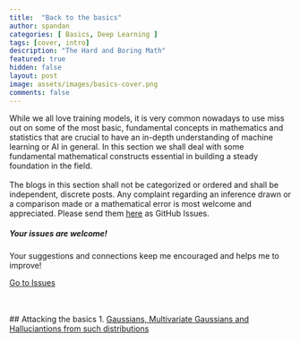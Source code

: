 ```yaml
---
title:  "Back to the basics"
author: spandan
categories: [ Basics, Deep Learning ]
tags: [cover, intro]
description: "The Hard and Boring Math"
featured: true
hidden: false
layout: post
image: assets/images/basics-cover.png
comments: false
---
```

<div class="row">
<div class="col-md-8 pr-5">
While we all love training models, it is very common nowadays to use miss out on some of the most basic, fundamental concepts in mathematics and statistics that are crucial to have an in-depth understanding of machine learning or AI in general. In this section we shall deal with some fundamental mathematical constructs essential in building a steady foundation in the field. 
<br><br>
The blogs in this section shall not be categorized or ordered and shall be independent, discrete posts. Any complaint regarding an inference drawn or a comparison made or a mathematical error is most welcome and appreciated. Please send them <a href="https://github.com/spandanji/spandanji.github.io/issues">here</a> as GitHub Issues. 
</div>

<div class="col-md-4">

<div class="sticky-top sticky-top-80">
<h5>Your issues are welcome!</h5>

<p>Your suggestions and connections keep me encouraged and helps me to improve!
<!-- <a target="_blank" href="https://github.com/wowthemesnet/mediumish-theme-jekyll">Mediumish <i class="fab fa-github"></i></a>.-->
</p> 

<a target="_blank" href="https://github.com/spandanji/spandanji.github.io/issues" class="btn btn-danger">Go to Issues</a> 

</div>
</div>
</div>
<br>
<br>
## Attacking the basics
1. <a href="https://spandanji.github.io/">Gaussians, Multivariate Gaussians and Halluciantions from such distributions</a>

